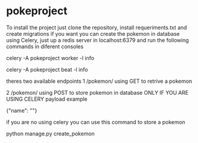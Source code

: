 # pokeproject


To install the project just clone the repository, install requeriments.txt and create migrations
if you want you can create the pokemon in database using Celery, just up a redis server in localhost:6379 and run the following commands in diferent consoles

celery -A pokeproject worker -l info

celery -A pokeproject beat -l info


theres two available endpoints 
1 /pokemon/<pokemon-name> using GET to retrive a pokemon

2 /pokemon/ using POST to store pokemon in database ONLY IF YOU ARE USING CELERY
payload example


{"name": "<pokemon name>"}

if you are no using celery you can use this command to store a pokemon 

python manage.py create_pokemon <pokemon-name>


